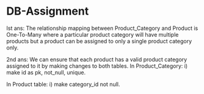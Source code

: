 # DB-Assignment
Ist ans: The relationship mapping between Product_Category and Product is One-To-Many where a particular product category will have multiple products but a product can be assigned to only a single product category only.

2nd ans: We can ensure that each product has a valid product category assigned to it by making changes to both tables.
In Product_Category:
i) make id as pk, not_null, unique.

In Product table:
i) make category_id not null.
